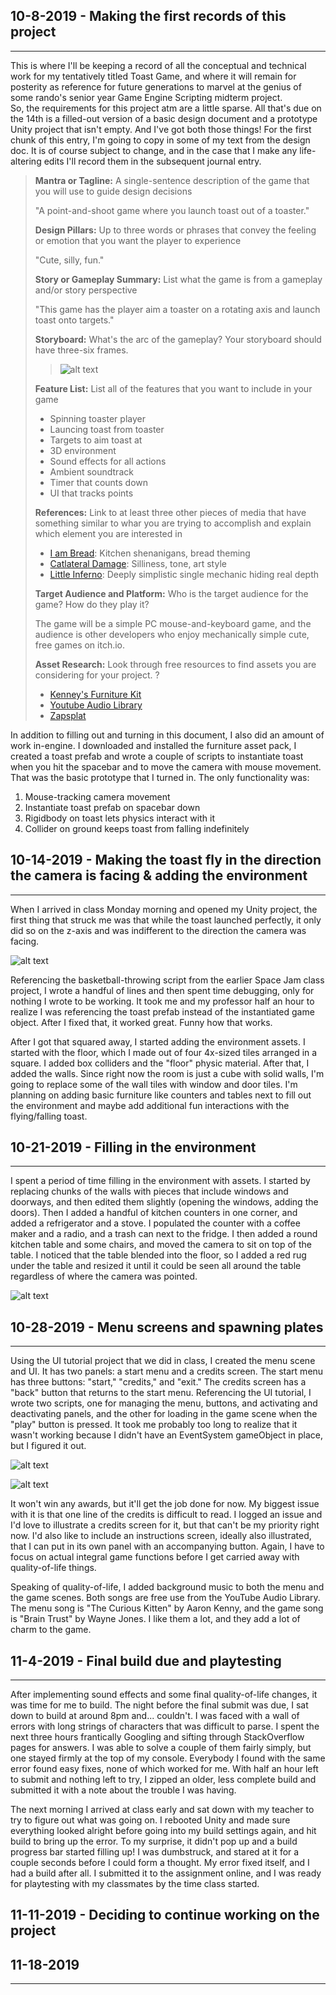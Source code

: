 ## 10-8-2019 - Making the first records of this project
- - - - 
This is where I'll be keeping a record of all the conceptual and technical work for my tentatively titled Toast Game, and where it will remain for posterity as reference for future generations to marvel at the genius of some rando's senior year Game Engine Scripting midterm project.  
So, the requirements for this project atm are a little sparse. All that's due on the 14th is a filled-out version of a basic design document and a prototype Unity project that isn't empty. And I've got both those things! For the first chunk of this entry, I'm going to copy in some of my text from the design doc. It is of course subject to change, and in the case that I make any life-altering edits I'll record them in the subsequent journal entry.

> **Mantra or Tagline:** A single-sentence description of the game that you will use to guide design decisions
>
> "A point-and-shoot game where you launch toast out of a toaster."
>
> **Design Pillars:** Up to three words or phrases that convey the feeling or emotion that you want the player to experience
>
> "Cute, silly, fun."
>
> **Story or Gameplay Summary:** List what the game is from a gameplay and/or story perspective
>
> "This game has the player aim a toaster on a rotating axis and launch toast onto targets."
>
> **Storyboard:** What's the arc of the gameplay? Your storyboard should have three-six frames.
>
>> ![alt text](https://66.media.tumblr.com/7cc6d9a7560f1d37204d5d4590da4856/tumblr_pzfgztz0Hs1s5zyrgo2_540.jpg "Storyboard")
>
> **Feature List:** List all of the features that you want to include in your game
>
> * Spinning toaster player
> * Launcing toast from toaster
> * Targets to aim toast at
> * 3D environment
> * Sound effects for all actions
> * Ambient soundtrack
> * Timer that counts down
> * UI that tracks points 
>
> **References:** Link to at least three other pieces of media that have something similar to whar you are trying to accomplish and explain which element you are interested in
>
> * [I am Bread](http://www.iambreadgame.com/): Kitchen shenanigans, bread theming
> * [Catlateral Damage](http://www.catlateraldamage.com/): Silliness, tone, art style
> * [Little Inferno](https://tomorrowcorporation.com/littleinferno): Deeply simplistic single mechanic hiding real depth 
>
> **Target Audience and Platform:** Who is the target audience for the game? How do they play it?
>
> The game will be a simple PC mouse-and-keyboard game, and the audience is other developers who enjoy mechanically simple cute, free games on itch.io.
>
> **Asset Research:** Look through free resources to find assets you are considering for your project.
?
> * [Kenney's Furniture Kit](https://www.kenney.nl/assets/furniture-kit)
> * [Youtube Audio Library](https://www.youtube.com/audiolibrary/music?nv=1)
> * [Zapsplat](https://www.zapsplat.com/music/modern-toaster-pop-up-3/)

In addition to filling out and turning in this document, I also did an amount of work in-engine. I downloaded and installed the furniture asset pack, I created a toast prefab and wrote a couple of scripts to instantiate toast when you hit the spacebar and to move the camera with mouse movement. That was the basic prototype that I turned in. The only functionality was:

1. Mouse-tracking camera movement
2. Instantiate toast prefab on spacebar down
3. Rigidbody on toast lets physics interact with it
4. Collider on ground keeps toast from falling indefinitely

## 10-14-2019 - Making the toast fly in the direction the camera is facing & adding the environment
- - - -
When I arrived in class Monday morning and opened my Unity project, the first thing that struck me was that while the toast launched perfectly, it only did so on the z-axis and was indifferent to the direction the camera was facing. 

![alt text](https://66.media.tumblr.com/38680b5590e1b9daea2a4a3436d66106/tumblr_pzfgztz0Hs1s5zyrgo1_540.jpg "Toast Pile Screenshot")

Referencing the basketball-throwing script from the earlier Space Jam class project, I wrote a handful of lines and then spent time debugging, only for nothing I wrote to be working. It took me and my professor half an hour to realize I was referencing the toast prefab instead of the instantiated game object. After I fixed that, it worked great. Funny how that works.

After I got that squared away, I started adding the environment assets. I started with the floor, which I made out of four 4x-sized tiles arranged in a square. I added box colliders and the "floor" physic material. After that, I added the walls. Since right now the room is just a cube with solid walls, I'm going to replace some of the wall tiles with window and door tiles. I'm planning on adding basic furniture like counters and tables next to fill out the environment and maybe add additional fun interactions with the flying/falling toast.

## 10-21-2019 - Filling in the environment
- - - -
I spent a period of time filling in the environment with assets. I started by replacing chunks of the walls with pieces that include windows and doorways, and then edited them slightly (opening the windows, adding the doors). Then I added a handful of kitchen counters in one corner, and added a refrigerator and a stove. I populated the counter with a coffee maker and a radio, and a trash can next to the fridge. I then added a round kitchen table and some chairs, and moved the camera to sit on top of the table. I noticed that the table blended into the floor, so I added a red rug under the table and resized it until it could be seen all around the table regardless of where the camera was pointed. 

![alt text](https://66.media.tumblr.com/3f5673d6cabc555b9f3bc503e138cccf/be347ab0aed27097-dc/s540x810/d02a04cc583a9df31b22c34f2abdaceba7d25483.jpg "Environment Screenshot")

## 10-28-2019 - Menu screens and spawning plates
- - - -
Using the UI tutorial project that we did in class, I created the menu scene and UI. It has two panels: a start menu and a credits screen. The start menu has three buttons: "start," "credits," and "exit." The credits screen has a "back" button that returns to the start menu. Referencing the UI tutorial, I wrote two scripts, one for managing the menu, buttons, and activating and deactivating panels, and the other for loading in the game scene when the "play" button is pressed. It took me probably too long to realize that it wasn't working because I didn't have an EventSystem gameObject in place, but I figured it out.

![alt text](https://66.media.tumblr.com/24a4a06b5bed2ad56ac86342e9a89e64/e0c957975c98bcc5-40/s540x810/f6e39558df5646d7ada61ad0f8d4864da870ce73.jpg "Start Menu Screenshot")

![alt text](https://66.media.tumblr.com/6d6ef7974bcfde87b4b75a56c6a4087e/e0c957975c98bcc5-58/s540x810/2835d010ea23fcc2049357abc6d6b48e37d446c8.jpg "Credits Screenshot")

It won't win any awards, but it'll get the job done for now. My biggest issue with it is that one line of the credits is difficult to read. I logged an issue and I'd love to illustrate a credits screen for it, but that can't be my priority right now. I'd also like to include an instructions screen, ideally also illustrated, that I can put in its own panel with an accompanying button. Again, I have to focus on actual integral game functions before I get carried away with quality-of-life things.

Speaking of quality-of-life, I added background music to both the menu and the game scenes. Both songs are free use from the YouTube Audio Library. The menu song is "The Curious Kitten" by Aaron Kenny, and the game song is "Brain Trust" by Wayne Jones. I like them a lot, and they add a lot of charm to the game.

## 11-4-2019 - Final build due and playtesting
- - - -
After implementing sound effects and some final quality-of-life changes, it was time for me to build. The night before the final submit was due, I sat down to build at around 8pm and... couldn't. I was faced with a wall of errors with long strings of characters that was difficult to parse. I spent the next three hours frantically Googling and sifting through StackOverflow pages for answers. I was able to solve a couple of them fairly simply, but one stayed firmly at the top of my console. Everybody I found with the same error found easy fixes, none of which worked for me. With half an hour left to submit and nothing left to try, I zipped an older, less complete build and submitted it with a note about the trouble I was having. 

The next morning I arrived at class early and sat down with my teacher to try to figure out what was going on. I rebooted Unity and made sure everything looked alright before going into my build settings again, and hit build to bring up the error. To my surprise, it didn't pop up and a build progress bar started filling up! I was dumbstruck, and stared at it for a couple seconds before I could form a thought. My error fixed itself, and I had a build after all. I submitted it to the assignment online, and I was ready for playtesting with my classmates by the time class started.



## 11-11-2019 - Deciding to continue working on the project


## 11-18-2019
- - - - 

